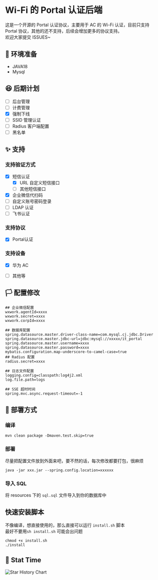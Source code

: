 # Wi-Fi 的 Portal 认证后端

这是一个开源的 Portal 认证协议，主要用于 AC 的 Wi-Fi 认证，目前只支持 Portal 协议，其他的还不支持，后续会增加更多的协议支持。  
欢迎大家提交 ISSUES~

## 🌸 环境准备

- JAVA18
- Mysql

## 😆 后期计划
- [ ] 后台管理
- [ ] 计费管理
- [x] 强制下线
- [ ] SSID 管理认证
- [ ] Radius 客户端配置
- [ ] 黑名单

## ✨ 支持
### 支持验证方式

- [x] 短信认证 
  - [x] URL 自定义短信接口
  - [ ] 其他短信接口
- [x] 企业微信代扫码
- [ ] 自定义账号密码登录
- [ ] LDAP 认证
- [ ] 飞书认证

### 支持协议

- [x] Portal认证

### 支持设备

- [x] 华为 AC
- [ ] 其他等


## 🏳️ 配置修改

```properties
## 企业微信配置
wxwork.agentId=xxxx
wxwork.secret=xxxx
wxwork.corpId=xxxx

## 数据库配置
spring.datasource.master.driver-class-name=com.mysql.cj.jdbc.Driver
spring.datasource.master.jdbc-url=jdbc:mysql://xxxxx/it_portal
spring.datasource.master.username=xxxx
spring.datasource.master.password=xxxx
mybatis.configuration.map-underscore-to-camel-case=true
## Radius 配置
radius.secret=xxxx

## 日志文件配置
logging.config=classpath:log4j2.xml
log.file.path=logs

## SSE 超时时间
spring.mvc.async.request-timeout=-1
```

## 🌺 部署方式

### 编译

```shell
mvn clean package -Dmaven.test.skip=true
```
### 部署

尽量把配置文件放到外面来吧，要不然的话，每次修改都要打包，很麻烦
```shell
java -jar xxx.jar --spring.config.location=xxxxxx
```
### 导入 SQL

将 resources 下的 `sql.sql` 文件导入到你的数据库中

## 快速安装脚本

不像编译，想直接使用的，那么直接可以运行 `install.sh` 脚本  
最好不要用`sh install.sh` 可能会出问题
```shell
chmod +x install.sh
./install
```

## 💜 Stat Time

<picture>
  <img
    alt="Star History Chart"
    src="https://api.star-history.com/svg?repos=almightyYantao/OpenWiFIPortal-Backend&type=Date"
  />
</picture>